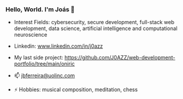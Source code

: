 ### Hello, World. I'm Joás 👋


- Interest Fields: cybersecurity, secure development, full-stack web development, data science, artificial intelligence and computational neuroscience

- Linkedin: www.linkedin.com/in/j0azz 

- My last side project: https://github.com/J0AZZ/web-development-portfolio/tree/main/oniric

- 📫 jbferreira@uolinc.com

- ⚡ Hobbies: musical composition, meditation, chess



